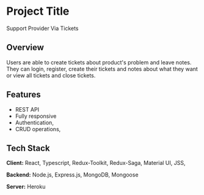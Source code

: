 
# Project Title
Support Provider Via Tickets 


## Overview
Users are able to create tickets about product's problem and leave notes. They can login, register,
create their tickets and notes about what they want or view all tickets and close tickets.
 

## Features

- REST API
- Fully responsive
- Authentication,
- CRUD operations,



## Tech Stack

**Client:** React, Typescript, Redux-Toolkit, Redux-Saga,  Material UI, JSS,

**Backend:** Node.js, Express.js, MongoDB, Mongoose 

**Server:** Heroku



 

